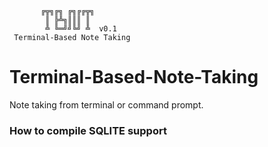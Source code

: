            ╔╦╗╔╗ ╔╗╔╔╦╗
            ║ ╠╩╗║║║ ║
            ╩ ╚═╝╝╚╝ ╩  v0.1
     Terminal-Based Note Taking

# Terminal-Based-Note-Taking
Note taking from terminal or command prompt.


### How to compile SQLITE support
``` compile sqlite.c with gcc -c to produce .so file

